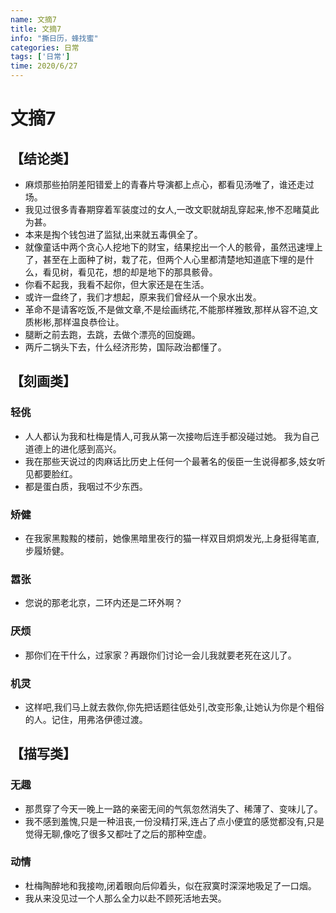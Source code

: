 ```yaml
---
name: 文摘7
title: 文摘7
info: "撕日历，蜂找蜜"
categories: 日常
tags: ['日常']
time: 2020/6/27
---
```


# 文摘7

## 【结论类】

- 麻烦那些拍阴差阳错爱上的青春片导演都上点心，都看见汤唯了，谁还走过场。
- 我见过很多青春期穿着军装度过的女人,一改文职就胡乱穿起来,惨不忍睹莫此为甚。
- 本来是掏个钱包进了监狱,出来就五毒俱全了。
- 就像童话中两个贪心人挖地下的财宝，结果挖出一个人的骸骨，虽然迅速埋上了，甚至在上面种了树，栽了花，但两个人心里都清楚地知道底下埋的是什么，看见树，看见花，想的却是地下的那具骸骨。
- 你看不起我，我看不起你，但大家还是在生活。
- 或许一盘终了，我们才想起，原来我们曾经从一个泉水出发。
- 革命不是请客吃饭,不是做文章,不是绘画绣花,不能那样雅致,那样从容不迫,文质彬彬,那样温良恭俭让。
- 腿断之前去跑，去跳，去做个漂亮的回旋踢。
- 两斤二锅头下去，什么经济形势，国际政治都懂了。

## 【刻画类】

### 轻佻

- 人人都认为我和杜梅是情人,可我从第一次接吻后连手都没碰过她。 我为自己道德上的进化感到高兴。
- 我在那些天说过的肉麻话比历史上任何一个最著名的佞臣一生说得都多,妓女听见都要脸红。
- 都是蛋白质，我咽过不少东西。

### 矫健

- 在我家黑黢黢的楼前，她像黑暗里夜行的猫一样双目炯炯发光,上身挺得笔直,步履矫健。

### 嚣张

- 您说的那老北京，二环内还是二环外啊？

### 厌烦

- 那你们在干什么，过家家？再跟你们讨论一会儿我就要老死在这儿了。

### 机灵

- 这样吧,我们马上就去救你,你先把话题往低处引,改变形象,让她认为你是个粗俗的人。记住，用弗洛伊德过渡。

## 【描写类】

### 无趣

- 那贯穿了今天一晚上一路的亲密无间的气氛忽然消失了、稀薄了、变味儿了。
- 我不感到羞愧,只是一种沮丧,一份没精打采,连占了点小便宜的感觉都没有,只是觉得无聊,像吃了很多又都吐了之后的那种空虚。

### 动情

- 杜梅陶醉地和我接吻,闭着眼向后仰着头，似在寂寞时深深地吸足了一口烟。
- 我从来没见过一个人那么全力以赴不顾死活地去哭。

